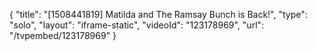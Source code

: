 {
    "title": "[1508441819] Matilda and The Ramsay Bunch is Back!",
    "type": "solo",
    "layout": "iframe-static",
    "videoId": "123178969",
    "url": "\/tvpembed\/123178969"
}